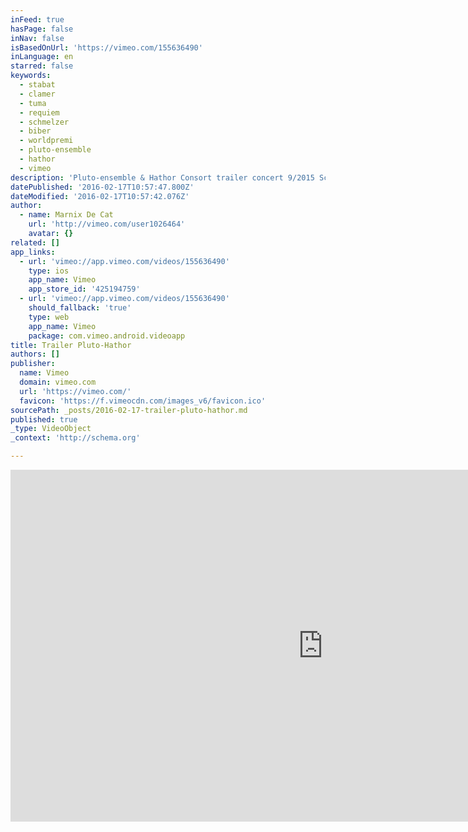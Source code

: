 ```yaml
---
inFeed: true
hasPage: false
inNav: false
isBasedOnUrl: 'https://vimeo.com/155636490'
inLanguage: en
starred: false
keywords:
  - stabat
  - clamer
  - tuma
  - requiem
  - schmelzer
  - biber
  - worldpremi
  - pluto-ensemble
  - hathor
  - vimeo
description: 'Pluto-ensemble & Hathor Consort trailer concert 9/2015 Schmelzer, Clamer, Requiem - Biber, (Worldpremière) Stabat Mater - Tuma'
datePublished: '2016-02-17T10:57:47.800Z'
dateModified: '2016-02-17T10:57:42.076Z'
author:
  - name: Marnix De Cat
    url: 'http://vimeo.com/user1026464'
    avatar: {}
related: []
app_links:
  - url: 'vimeo://app.vimeo.com/videos/155636490'
    type: ios
    app_name: Vimeo
    app_store_id: '425194759'
  - url: 'vimeo://app.vimeo.com/videos/155636490'
    should_fallback: 'true'
    type: web
    app_name: Vimeo
    package: com.vimeo.android.videoapp
title: Trailer Pluto-Hathor
authors: []
publisher:
  name: Vimeo
  domain: vimeo.com
  url: 'https://vimeo.com/'
  favicon: 'https://f.vimeocdn.com/images_v6/favicon.ico'
sourcePath: _posts/2016-02-17-trailer-pluto-hathor.md
published: true
_type: VideoObject
_context: 'http://schema.org'

---
```

<iframe src="https://cdn.embedly.com/widgets/media.html?src=https%3A%2F%2Fplayer.vimeo.com%2Fvideo%2F155636490&amp;url=https%3A%2F%2Fvimeo.com%2F155636490&amp;image=http%3A%2F%2Fi.vimeocdn.com%2Fvideo%2F556461494_1280.jpg&amp;key=b7d04c9b404c499eba89ee7072e1c4f7&amp;type=text%2Fhtml&amp;schema=vimeo" width="1000" height="563" scrolling="no" frameborder="0" allowfullscreen="allowfullscreen" style=""></iframe>